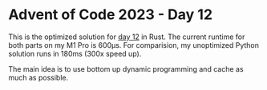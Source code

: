 # Advent of Code 2023 - Day 12

This is the optimized solution for [day 12] in Rust. The current runtime for
both parts on my M1 Pro is 600μs. For comparision, my unoptimized Python
solution runs in 180ms (300x speed up).

The main idea is to use bottom up dynamic programming and cache as much as
possible.

[day 12]: https://adventofcode.com/2023/day/12
